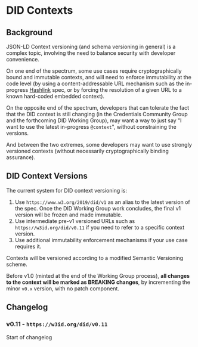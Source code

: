 # DID Contexts

## Background

JSON-LD Context versioning (and schema versioning in general) is a complex 
topic, involving the need to balance security with developer convenience.

On one end of the spectrum, some use cases require cryptographically bound and 
immutable contexts, and will need to enforce immutability at the code level
(by using a content-addressable URL mechanism such as the in-progress 
[Hashlink](https://tools.ietf.org/html/draft-sporny-hashlink-03) spec, or by
forcing the resolution of a given URL to a known hard-coded embedded context).

On the opposite end of the spectrum, developers that can tolerate the fact that
the DID context is still changing (in the Credentials Community Group and the 
forthcoming DID Working Group), may want a way to just say "I want to use the
latest in-progress `@context`", without constraining the versions.

And between the two extremes, some developers may want to use strongly versioned
contexts (without necessarily cryptographically binding assurance).

## DID Context Versions

The current system for DID context versioning is:

1. Use `https://www.w3.org/2019/did/v1` as an alias to the latest version of the
  spec. Once the DID Working Group work concludes, the final v1 version will be
  frozen and made immutable.
2. Use intermediate pre-v1 versioned URLs such as `https://w3id.org/did/v0.11`
  if you need to refer to a specific context version.
3. Use additional immutability enforcement mechanisms if your use case requires 
  it.

Contexts will be versioned according to a modified Semantic Versioning scheme.

Before v1.0 (minted at the end of the Working Group process), **all changes to
the context will be marked as BREAKING changes**, by incrementing the minor
`v0.x` version, with no patch component.

## Changelog

### v0.11 - `https://w3id.org/did/v0.11`

Start of changelog
